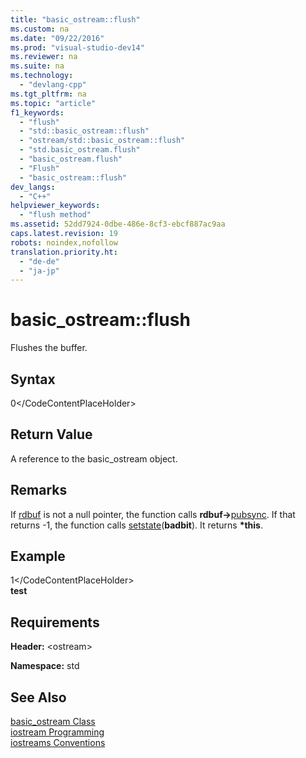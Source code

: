 ```yaml
---
title: "basic_ostream::flush"
ms.custom: na
ms.date: "09/22/2016"
ms.prod: "visual-studio-dev14"
ms.reviewer: na
ms.suite: na
ms.technology: 
  - "devlang-cpp"
ms.tgt_pltfrm: na
ms.topic: "article"
f1_keywords: 
  - "flush"
  - "std::basic_ostream::flush"
  - "ostream/std::basic_ostream::flush"
  - "std.basic_ostream.flush"
  - "basic_ostream.flush"
  - "Flush"
  - "basic_ostream::flush"
dev_langs: 
  - "C++"
helpviewer_keywords: 
  - "flush method"
ms.assetid: 52dd7924-0dbe-486e-8cf3-ebcf887ac9aa
caps.latest.revision: 19
robots: noindex,nofollow
translation.priority.ht: 
  - "de-de"
  - "ja-jp"
---
```

# basic_ostream::flush
Flushes the buffer.  
  
## Syntax  
  
<CodeContentPlaceHolder>0\</CodeContentPlaceHolder>  
## Return Value  
 A reference to the basic_ostream object.  
  
## Remarks  
 If [rdbuf](../vs140/basic_ios--rdbuf.md) is not a null pointer, the function calls **rdbuf->**[pubsync](../vs140/basic_streambuf--pubsync.md). If that returns -1, the function calls [setstate](../vs140/basic_ios--setstate.md)(**badbit**). It returns **\*this**.  
  
## Example  
  
<CodeContentPlaceHolder>1\</CodeContentPlaceHolder>  
 **test**   
## Requirements  
 **Header:** \<ostream>  
  
 **Namespace:** std  
  
## See Also  
 [basic_ostream Class](../vs140/basic_ostream-class.md)   
 [iostream Programming](../vs140/iostream-programming.md)   
 [iostreams Conventions](../vs140/iostreams-conventions.md)